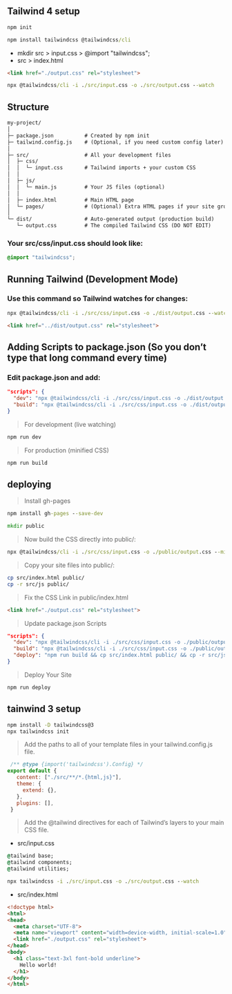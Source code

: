 ## Tailwind 4 setup
```cmd
npm init
```
```cmd
npm install tailwindcss @tailwindcss/cli
```

+ mkdir src > input.css >  @import "tailwindcss";
+ src > index.html
```html
<link href="./output.css" rel="stylesheet">
```
```cmd
npx @tailwindcss/cli -i ./src/input.css -o ./src/output.css --watch
```

## Structure
```md
my-project/
│
├─ package.json          # Created by npm init
├─ tailwind.config.js    # (Optional, if you need custom config later)
│
├─ src/                  # All your development files
│  ├─ css/
│  │  └─ input.css       # Tailwind imports + your custom CSS
│  │
│  ├─ js/
│  │  └─ main.js         # Your JS files (optional)
│  │
│  ├─ index.html         # Main HTML page
│  └─ pages/             # (Optional) Extra HTML pages if your site grows
│
└─ dist/                 # Auto-generated output (production build)
   └─ output.css         # The compiled Tailwind CSS (DO NOT EDIT)

```

### Your src/css/input.css should look like:
```css
@import "tailwindcss";
```


## Running Tailwind (Development Mode)
### Use this command so Tailwind watches for changes:
```cmd
npx @tailwindcss/cli -i ./src/css/input.css -o ./dist/output.css --watch
```
```html
<link href="../dist/output.css" rel="stylesheet">
```

## Adding Scripts to package.json (So you don’t type that long command every time)
### Edit package.json and add:
```json
"scripts": {
  "dev": "npx @tailwindcss/cli -i ./src/css/input.css -o ./dist/output.css --watch",
  "build": "npx @tailwindcss/cli -i ./src/css/input.css -o ./dist/output.css --minify"
}
```
> For development (live watching)
```cmd
npm run dev    
```
>  For production (minified CSS)
```cmd
npm run build  
```
## deploying
> Install gh-pages
```cmd
npm install gh-pages --save-dev
```
```cmd
mkdir public
```
> Now build the CSS directly into public/:
```cmd
npx @tailwindcss/cli -i ./src/css/input.css -o ./public/output.css --minify
```
> Copy your site files into public/:
```bash
cp src/index.html public/
cp -r src/js public/
```
> Fix the CSS Link in public/index.html
```html
<link href="./output.css" rel="stylesheet">
```
> Update package.json Scripts

```json
"scripts": {
  "dev": "npx @tailwindcss/cli -i ./src/css/input.css -o ./public/output.css --watch",
  "build": "npx @tailwindcss/cli -i ./src/css/input.css -o ./public/output.css --minify",
  "deploy": "npm run build && cp src/index.html public/ && cp -r src/js public/ && gh-pages -d public"
}
```
> Deploy Your Site

```bash
npm run deploy
```


## tainwind 3 setup
```cmd
npm install -D tailwindcss@3
npx tailwindcss init
```
> Add the paths to all of your template files in your tailwind.config.js file.
```js
 /** @type {import('tailwindcss').Config} */
export default {
   content: ["./src/**/*.{html,js}"],
   theme: {
     extend: {},
   },
   plugins: [],
 }
```
> Add the @tailwind directives for each of Tailwind’s layers to your main CSS file.
+ src/input.css
```cmd
@tailwind base;
@tailwind components;
@tailwind utilities;
```
```cmd
npx tailwindcss -i ./src/input.css -o ./src/output.css --watch
```
+ src/index.html
```html
<!doctype html>
<html>
<head>
  <meta charset="UTF-8">
  <meta name="viewport" content="width=device-width, initial-scale=1.0">
  <link href="./output.css" rel="stylesheet">
</head>
<body>
  <h1 class="text-3xl font-bold underline">
    Hello world!
  </h1>
</body>
</html>
```
